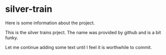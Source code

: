 # silver-train

Here is some information about the project.

This is the silver trains prject. The name was provided by github and is a bit funky.

Let me continue adding some text until I feel it is worthwhile to commit.